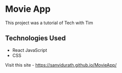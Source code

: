 # Movie App 

This project was a tutorial of Tech with Tim

## Technologies Used
* React JavaScript
* CSS

Visit this site - https://sanvidurath.github.io/MovieApp/
